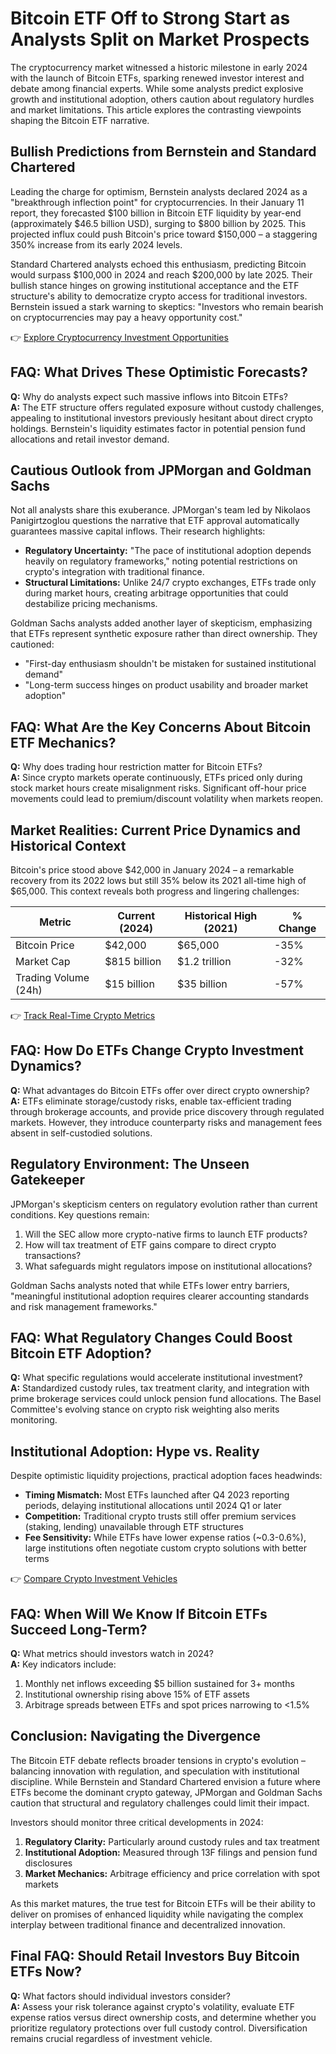 # Bitcoin ETF Off to Strong Start as Analysts Split on Market Prospects  

The cryptocurrency market witnessed a historic milestone in early 2024 with the launch of Bitcoin ETFs, sparking renewed investor interest and debate among financial experts. While some analysts predict explosive growth and institutional adoption, others caution about regulatory hurdles and market limitations. This article explores the contrasting viewpoints shaping the Bitcoin ETF narrative.  

## Bullish Predictions from Bernstein and Standard Chartered  

Leading the charge for optimism, Bernstein analysts declared 2024 as a "breakthrough inflection point" for cryptocurrencies. In their January 11 report, they forecasted $100 billion in Bitcoin ETF liquidity by year-end (approximately $46.5 billion USD), surging to $800 billion by 2025. This projected influx could push Bitcoin's price toward $150,000 – a staggering 350% increase from its early 2024 levels.  

Standard Chartered analysts echoed this enthusiasm, predicting Bitcoin would surpass $100,000 in 2024 and reach $200,000 by late 2025. Their bullish stance hinges on growing institutional acceptance and the ETF structure's ability to democratize crypto access for traditional investors. Bernstein issued a stark warning to skeptics: "Investors who remain bearish on cryptocurrencies may pay a heavy opportunity cost."  

👉 [Explore Cryptocurrency Investment Opportunities](https://bit.ly/okx-bonus)  

## FAQ: What Drives These Optimistic Forecasts?  
**Q:** Why do analysts expect such massive inflows into Bitcoin ETFs?  
**A:** The ETF structure offers regulated exposure without custody challenges, appealing to institutional investors previously hesitant about direct crypto holdings. Bernstein's liquidity estimates factor in potential pension fund allocations and retail investor demand.  

## Cautious Outlook from JPMorgan and Goldman Sachs  

Not all analysts share this exuberance. JPMorgan's team led by Nikolaos Panigirtzoglou questions the narrative that ETF approval automatically guarantees massive capital inflows. Their research highlights:  
- **Regulatory Uncertainty:** "The pace of institutional adoption depends heavily on regulatory frameworks," noting potential restrictions on crypto's integration with traditional finance.  
- **Structural Limitations:** Unlike 24/7 crypto exchanges, ETFs trade only during market hours, creating arbitrage opportunities that could destabilize pricing mechanisms.  

Goldman Sachs analysts added another layer of skepticism, emphasizing that ETFs represent synthetic exposure rather than direct ownership. They cautioned:  
- "First-day enthusiasm shouldn't be mistaken for sustained institutional demand"  
- "Long-term success hinges on product usability and broader market adoption"  

## FAQ: What Are the Key Concerns About Bitcoin ETF Mechanics?  
**Q:** Why does trading hour restriction matter for Bitcoin ETFs?  
**A:** Since crypto markets operate continuously, ETFs priced only during stock market hours create misalignment risks. Significant off-hour price movements could lead to premium/discount volatility when markets reopen.  

## Market Realities: Current Price Dynamics and Historical Context  

Bitcoin's price stood above $42,000 in January 2024 – a remarkable recovery from its 2022 lows but still 35% below its 2021 all-time high of $65,000. This context reveals both progress and lingering challenges:  

| Metric                | Current (2024) | Historical High (2021) | % Change |  
|-----------------------|----------------|------------------------|----------|  
| Bitcoin Price         | $42,000        | $65,000                | -35%     |  
| Market Cap            | $815 billion   | $1.2 trillion          | -32%     |  
| Trading Volume (24h)  | $15 billion    | $35 billion            | -57%     |  

👉 [Track Real-Time Crypto Metrics](https://bit.ly/okx-bonus)  

## FAQ: How Do ETFs Change Crypto Investment Dynamics?  
**Q:** What advantages do Bitcoin ETFs offer over direct crypto ownership?  
**A:** ETFs eliminate storage/custody risks, enable tax-efficient trading through brokerage accounts, and provide price discovery through regulated markets. However, they introduce counterparty risks and management fees absent in self-custodied solutions.  

## Regulatory Environment: The Unseen Gatekeeper  

JPMorgan's skepticism centers on regulatory evolution rather than current conditions. Key questions remain:  
1. Will the SEC allow more crypto-native firms to launch ETF products?  
2. How will tax treatment of ETF gains compare to direct crypto transactions?  
3. What safeguards might regulators impose on institutional allocations?  

Goldman Sachs analysts noted that while ETFs lower entry barriers, "meaningful institutional adoption requires clearer accounting standards and risk management frameworks."  

## FAQ: What Regulatory Changes Could Boost Bitcoin ETF Adoption?  
**Q:** What specific regulations would accelerate institutional investment?  
**A:** Standardized custody rules, tax treatment clarity, and integration with prime brokerage services could unlock pension fund allocations. The Basel Committee's evolving stance on crypto risk weighting also merits monitoring.  

## Institutional Adoption: Hype vs. Reality  

Despite optimistic liquidity projections, practical adoption faces headwinds:  
- **Timing Mismatch:** Most ETFs launched after Q4 2023 reporting periods, delaying institutional allocations until 2024 Q1 or later  
- **Competition:** Traditional crypto trusts still offer premium services (staking, lending) unavailable through ETF structures  
- **Fee Sensitivity:** While ETFs have lower expense ratios (~0.3-0.6%), large institutions often negotiate custom crypto solutions with better terms  

👉 [Compare Crypto Investment Vehicles](https://bit.ly/okx-bonus)  

## FAQ: When Will We Know If Bitcoin ETFs Succeed Long-Term?  
**Q:** What metrics should investors watch in 2024?  
**A:** Key indicators include:  
1. Monthly net inflows exceeding $5 billion sustained for 3+ months  
2. Institutional ownership rising above 15% of ETF assets  
3. Arbitrage spreads between ETFs and spot prices narrowing to <1.5%  

## Conclusion: Navigating the Divergence  

The Bitcoin ETF debate reflects broader tensions in crypto's evolution – balancing innovation with regulation, and speculation with institutional discipline. While Bernstein and Standard Chartered envision a future where ETFs become the dominant crypto gateway, JPMorgan and Goldman Sachs caution that structural and regulatory challenges could limit their impact.  

Investors should monitor three critical developments in 2024:  
1. **Regulatory Clarity:** Particularly around custody rules and tax treatment  
2. **Institutional Adoption:** Measured through 13F filings and pension fund disclosures  
3. **Market Mechanics:** Arbitrage efficiency and price correlation with spot markets  

As this market matures, the true test for Bitcoin ETFs will be their ability to deliver on promises of enhanced liquidity while navigating the complex interplay between traditional finance and decentralized innovation.  

## Final FAQ: Should Retail Investors Buy Bitcoin ETFs Now?  
**Q:** What factors should individual investors consider?  
**A:** Assess your risk tolerance against crypto's volatility, evaluate ETF expense ratios versus direct ownership costs, and determine whether you prioritize regulatory protections over full custody control. Diversification remains crucial regardless of investment vehicle.